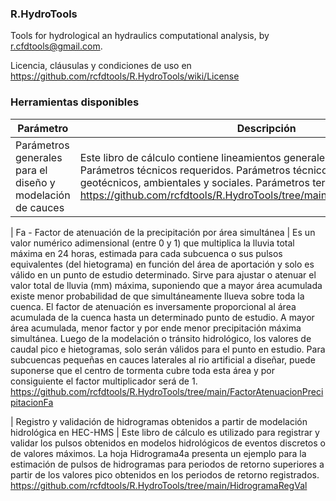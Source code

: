 ### R.HydroTools
Tools for hydrological an hydraulics computational analysis, by r.cfdtools@gmail.com.

Licencia, cláusulas y condiciones de uso en https://github.com/rcfdtools/R.HydroTools/wiki/License

### Herramientas disponibles

Parámetro| Descripción
--- | ---
| Parámetros generales para el diseño y modelación de cauces | Este libro de cálculo contiene lineamientos generales y permite registrar: Parámetros técnicos requeridos. Parámetros técnicos estimados. Parámetros geotécnicos, ambientales y sociales. Parámetros territoriales. https://github.com/rcfdtools/R.HydroTools/tree/main/DisenoCaucesParametros

| Fa - Factor de atenuación de la precipitación por área simultánea | Es un valor numérico adimensional (entre 0 y 1) que multiplica la lluvia total máxima en 24 horas, estimada para cada subcuenca o sus pulsos equivalentes (del hietograma) en función del área de aportación y solo es válido en un punto de estudio determinado. Sirve para ajustar o atenuar el valor total de lluvia (mm) máxima, suponiendo que a mayor área acumulada existe menor probabilidad de que simultáneamente llueva sobre toda la cuenca. El factor de atenuación es inversamente proporcional al área acumulada de la cuenca hasta un determinado punto de estudio. A mayor área acumulada, menor factor y por ende menor precipitación máxima simultánea. Luego de la modelación o tránsito hidrológico, los valores de caudal pico e hietogramas, solo serán válidos para el punto en estudio. Para subcuencas pequeñas en cauces laterales al rio artificial a diseñar, puede suponerse que el centro de tormenta cubre toda esta área y por consiguiente el factor multiplicador será de 1. https://github.com/rcfdtools/R.HydroTools/tree/main/FactorAtenuacionPrecipitacionFa

| Registro y validación de hidrogramas obtenidos a partir de modelación hidrológica en HEC-HMS | Este libro de cálculo es utilizado para registrar y validar los pulsos obtenidos en modelos hidrológicos de eventos discretos o de valores máximos. La hoja Hidrograma4a presenta un ejemplo para la estimación de pulsos de hidrogramas para periodos de retorno superiores a partir de los valores pico obtenidos en los periodos de retorno registrados. https://github.com/rcfdtools/R.HydroTools/tree/main/HidrogramaRegVal

